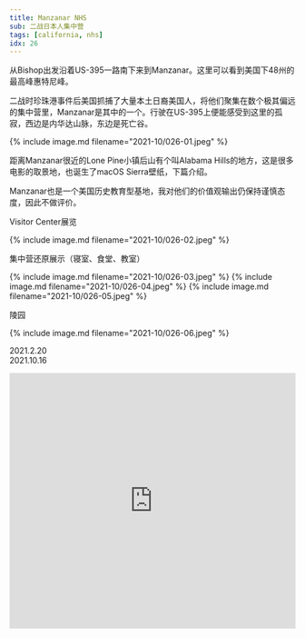 ```yaml
---
title: Manzanar NHS
sub: 二战日本人集中营
tags: [california, nhs]
idx: 26
---
```


从Bishop出发沿着US-395一路南下来到Manzanar。这里可以看到美国下48州的最高峰惠特尼峰。

二战时珍珠港事件后美国抓捕了大量本土日裔美国人，将他们聚集在数个极其偏远的集中营里，Manzanar是其中的一个。行驶在US-395上便能感受到这里的孤寂，西边是内华达山脉，东边是死亡谷。

{% include image.md filename="2021-10/026-01.jpeg" %}

距离Manzanar很近的Lone Pine小镇后山有个叫Alabama Hills的地方，这是很多电影的取景地，也诞生了macOS Sierra壁纸，下篇介绍。

Manzanar也是一个美国历史教育型基地，我对他们的价值观输出仍保持谨慎态度，因此不做评价。

Visitor Center展览

{% include image.md filename="2021-10/026-02.jpeg" %}

集中营还原展示（寝室、食堂、教室）

{% include image.md filename="2021-10/026-03.jpeg" %}
{% include image.md filename="2021-10/026-04.jpeg" %}
{% include image.md filename="2021-10/026-05.jpeg" %}

陵园

{% include image.md filename="2021-10/026-06.jpeg" %}

2021.2.20<br>
2021.10.16

<iframe src="https://www.google.com/maps/embed?pb=!1m14!1m8!1m3!1d407856.32711345516!2d-117.20557788124998!3d37.00078824205889!3m2!1i1024!2i768!4f13.1!3m3!1m2!1s0x80bf97c2ebdf65f3%3A0xdb3ad24758b5539c!2sManzanar%20National%20Historic%20Site!5e0!3m2!1sen!2sus!4v1652243370619!5m2!1sen!2sus" width="100%" height="450" style="border:0;" allowfullscreen="" loading="lazy" referrerpolicy="no-referrer-when-downgrade"></iframe>
